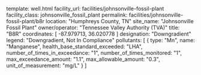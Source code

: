 template: well.html
facility_url: facilities/johnsonville-fossil-plant
facility_class: johnsonville_fossil_plant
permalink: facilities/johnsonville-fossil-plant/b8r
location: "Humphreys County, TN"
site_name: "Johnsonville Fossil Plant"
owner/operator: "Tennessee Valley Authority (TVA)"
title: "B8R"
coordinates: [
  -87.979713,
  36.020778
]
designation: "Downgradient"
legend: "Downgradient, Not In Compliance"
pollutants: [
  {
  type: "Mn",
  name: "Manganese",
  health_base_standard_exceeded: "LHA",
  number_of_times_in_exceedance: "1",
  number_of_times_monitored: "1",
  max_exceedance_amount: "1.1",
  max_allowable_amount: "0.3",
  unit_of_measurement: "mg/L"
  }
]
